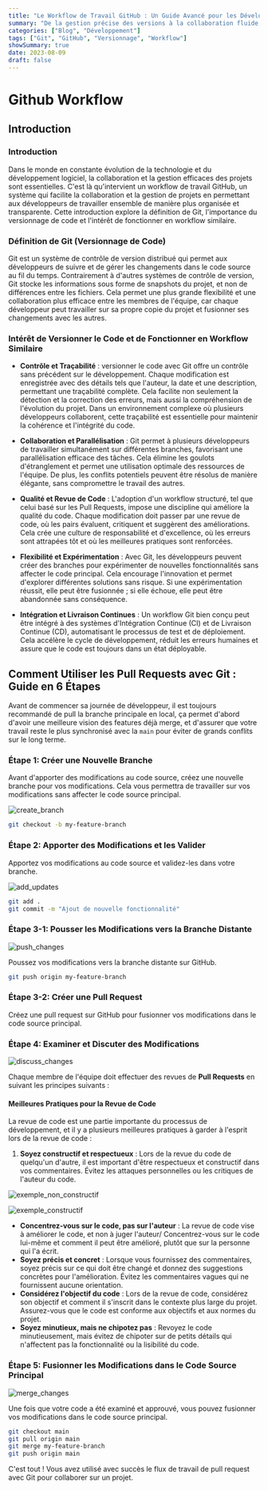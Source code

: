 ```yaml
---
title: "Le Workflow de Travail GitHub : Un Guide Avancé pour les Développeurs"
summary: "De la gestion précise des versions à la collaboration fluide, cet article explore en profondeur l'utilité et les avantages d'un workflow GitHub structuré, offrant des insights pour un développement plus efficace, contrôlé et de qualité supérieure."
categories: ["Blog", "Développement"]
tags: ["Git", "GitHub", "Versionnage", "Workflow"]
showSummary: true
date: 2023-08-09
draft: false
---
```


# Github Workflow

## Introduction

### Introduction
Dans le monde en constante évolution de la technologie et du développement logiciel, la collaboration et la gestion efficaces des projets sont essentielles. C'est là qu'intervient un workflow de travail GitHub, un système qui facilite la collaboration et la gestion de projets en permettant aux développeurs de travailler ensemble de manière plus organisée et transparente. Cette introduction explore la définition de Git, l'importance du versionnage de code et l'intérêt de fonctionner en workflow similaire.

### Définition de Git (Versionnage de Code)
Git est un système de contrôle de version distribué qui permet aux développeurs de suivre et de gérer les changements dans le code source au fil du temps. Contrairement à d'autres systèmes de contrôle de version, Git stocke les informations sous forme de snapshots du projet, et non de différences entre les fichiers. Cela permet une plus grande flexibilité et une collaboration plus efficace entre les membres de l'équipe, car chaque développeur peut travailler sur sa propre copie du projet et fusionner ses changements avec les autres.

### Intérêt de Versionner le Code et de Fonctionner en Workflow Similaire

- **Contrôle et Traçabilité** : versionner le code avec Git offre un contrôle sans précédent sur le développement. Chaque modification est enregistrée avec des détails tels que l'auteur, la date et une description, permettant une traçabilité complète. Cela facilite non seulement la détection et la correction des erreurs, mais aussi la compréhension de l'évolution du projet. Dans un environnement complexe où plusieurs développeurs collaborent, cette traçabilité est essentielle pour maintenir la cohérence et l'intégrité du code.

- **Collaboration et Parallélisation** : Git permet à plusieurs développeurs de travailler simultanément sur différentes branches, favorisant une parallélisation efficace des tâches. Cela élimine les goulots d'étranglement et permet une utilisation optimale des ressources de l'équipe. De plus, les conflits potentiels peuvent être résolus de manière élégante, sans compromettre le travail des autres.

- **Qualité et Revue de Code** : L'adoption d'un workflow structuré, tel que celui basé sur les Pull Requests, impose une discipline qui améliore la qualité du code. Chaque modification doit passer par une revue de code, où les pairs évaluent, critiquent et suggèrent des améliorations. Cela crée une culture de responsabilité et d'excellence, où les erreurs sont attrapées tôt et où les meilleures pratiques sont renforcées.

- **Flexibilité et Expérimentation** : Avec Git, les développeurs peuvent créer des branches pour expérimenter de nouvelles fonctionnalités sans affecter le code principal. Cela encourage l'innovation et permet d'explorer différentes solutions sans risque. Si une expérimentation réussit, elle peut être fusionnée ; si elle échoue, elle peut être abandonnée sans conséquence.

- **Intégration et Livraison Continues** : Un workflow Git bien conçu peut être intégré à des systèmes d'Intégration Continue (CI) et de Livraison Continue (CD), automatisant le processus de test et de déploiement. Cela accélère le cycle de développement, réduit les erreurs humaines et assure que le code est toujours dans un état déployable.


## Comment Utiliser les Pull Requests avec Git : Guide en 6 Étapes

Avant de commencer sa journée de développeur, il est toujours recommandé de pull la branche principale en local, ça permet d'abord d'avoir une meilleure vision des features déjà merge, et d'assurer que votre travail reste le plus synchronisé avec la `main` pour éviter de grands conflits sur le long terme.


### Étape 1: Créer une Nouvelle Branche

Avant d'apporter des modifications au code source, créez une nouvelle branche pour vos modifications. Cela vous permettra de travailler sur vos modifications sans affecter le code source principal.

![create_branch](./step_1.png "Créer une branche")

```bash
git checkout -b my-feature-branch
```

### Étape 2: Apporter des Modifications et les Valider

Apportez vos modifications au code source et validez-les dans votre branche.

![add_updates](./step_2.png "Modifications à ajouter")

```bash
git add .
git commit -m "Ajout de nouvelle fonctionnalité"
```

### Étape 3-1: Pousser les Modifications vers la Branche Distante

![push_changes](./step_3.png "Push changes")

Poussez vos modifications vers la branche distante sur GitHub.


```bash
git push origin my-feature-branch
```

### Étape 3-2: Créer une Pull Request

Créez une pull request sur GitHub pour fusionner vos modifications dans le code source principal.

### Étape 4: Examiner et Discuter des Modifications

![discuss_changes](./step_4.png "Discuter les modifications")

Chaque membre de l'équipe doit effectuer des revues de **Pull Requests** en suivant les principes suivants :

#### Meilleures Pratiques pour la Revue de Code

La revue de code est une partie importante du processus de développement, et il y a plusieurs meilleures pratiques à garder à l'esprit lors de la revue de code :


1. **Soyez constructif et respectueux** : Lors de la revue du code de quelqu'un d'autre, il est important d'être respectueux et constructif dans vos commentaires. Évitez les attaques personnelles ou les critiques de l'auteur du code.


![exemple_non_constructif](./step_5_1.png "Exemple de retour non constructif")

![exemple_constructif](./step_5_2.png "Exemple de retour constructif")

- **Concentrez-vous sur le code, pas sur l'auteur** : La revue de code vise à améliorer le code, et non à juger l'auteur/ Concentrez-vous sur le code lui-même et comment il peut être amélioré, plutôt que sur la personne qui l'a écrit.
- **Soyez précis et concret** : Lorsque vous fournissez des commentaires, soyez précis sur ce qui doit être changé et donnez des suggestions concrètes pour l'amélioration. Évitez les commentaires vagues qui ne fournissent aucune orientation.
- **Considérez l'objectif du code** : Lors de la revue de code, considérez son objectif et comment il s'inscrit dans le contexte plus large du projet. Assurez-vous que le code est conforme aux objectifs et aux normes du projet.
- **Soyez minutieux, mais ne chipotez pas** : Revoyez le code minutieusement, mais évitez de chipoter sur de petits détails qui n'affectent pas la fonctionnalité ou la lisibilité du code.

### Étape 5: Fusionner les Modifications dans le Code Source Principal

![merge_changes](./step_6.png "Fusionner la branche")

Une fois que votre code a été examiné et approuvé, vous pouvez fusionner vos modifications dans le code source principal.

```bash
git checkout main
git pull origin main
git merge my-feature-branch
git push origin main
```

C'est tout ! Vous avez utilisé avec succès le flux de travail de pull request avec Git pour collaborer sur un projet.
